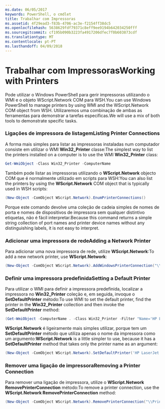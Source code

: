 ```yaml
---
ms.date: 06/05/2017
keywords: PowerShell, o cmdlet
title: Trabalhar com Impressoras
ms.assetid: 4f29ead3-f83b-4706-ac3e-f2154ff38dc5
ms.openlocfilehash: 5638629fdf79371c8eff9ee9194b642034250fff
ms.sourcegitcommit: cf195b090b3223fa4917206dfec7f0b603873cdf
ms.translationtype: MT
ms.contentlocale: pt-PT
ms.lasthandoff: 04/09/2018
---
```

# <a name="working-with-printers"></a><span data-ttu-id="bdcf1-103">Trabalhar com Impressoras</span><span class="sxs-lookup"><span data-stu-id="bdcf1-103">Working with Printers</span></span>

<span data-ttu-id="bdcf1-104">Pode utilizar o Windows PowerShell para gerir impressoras utilizando o WMI e o objeto WScript.Network COM para WSH.</span><span class="sxs-lookup"><span data-stu-id="bdcf1-104">You can use Windows PowerShell to manage printers by using WMI and the WScript.Network COM object from WSH.</span></span> <span data-ttu-id="bdcf1-105">Utilizaremos uma combinação de ambas as ferramentas para demonstrar a tarefas específicas.</span><span class="sxs-lookup"><span data-stu-id="bdcf1-105">We will use a mix of both tools to demonstrate specific tasks.</span></span>

### <a name="listing-printer-connections"></a><span data-ttu-id="bdcf1-106">Ligações de impressora de listagem</span><span class="sxs-lookup"><span data-stu-id="bdcf1-106">Listing Printer Connections</span></span>

<span data-ttu-id="bdcf1-107">A forma mais simples para listar as impressoras instaladas num computador consiste em utilizar o WMI **Win32_Printer** classe:</span><span class="sxs-lookup"><span data-stu-id="bdcf1-107">The simplest way to list the printers installed on a computer is to use the WMI **Win32_Printer** class:</span></span>

```powershell
Get-WmiObject -Class Win32_Printer -ComputerName
```

<span data-ttu-id="bdcf1-108">Também pode listar as impressoras utilizando o **WScript.Network** objecto COM que é normalmente utilizado em scripts para WSH:</span><span class="sxs-lookup"><span data-stu-id="bdcf1-108">You can also list the printers by using the **WScript.Network** COM object that is typically used in WSH scripts:</span></span>

```powershell
(New-Object -ComObject WScript.Network).EnumPrinterConnections()
```

<span data-ttu-id="bdcf1-109">Porque este comando devolve uma coleção de cadeia simples de nomes de porta e nomes de dispositivos de impressora sem qualquer distintivo etiquetas, não é fácil interpretar.</span><span class="sxs-lookup"><span data-stu-id="bdcf1-109">Because this command returns a simple string collection of port names and printer device names without any distinguishing labels, it is not easy to interpret.</span></span>

### <a name="adding-a-network-printer"></a><span data-ttu-id="bdcf1-110">Adicionar uma impressora de rede</span><span class="sxs-lookup"><span data-stu-id="bdcf1-110">Adding a Network Printer</span></span>

<span data-ttu-id="bdcf1-111">Para adicionar uma nova impressora de rede, utilize **WScript.Network**:</span><span class="sxs-lookup"><span data-stu-id="bdcf1-111">To add a new network printer, use **WScript.Network**:</span></span>

```powershell
(New-Object -ComObject WScript.Network).AddWindowsPrinterConnection("\\Printserver01\Xerox5")
```

### <a name="setting-a-default-printer"></a><span data-ttu-id="bdcf1-112">Definir uma impressora predefinida</span><span class="sxs-lookup"><span data-stu-id="bdcf1-112">Setting a Default Printer</span></span>

<span data-ttu-id="bdcf1-113">Para utilizar o WMI para definir a impressora predefinida, localizar a impressora no **Win32_Printer** coleção e, em seguida, invoque o **SetDefaultPrinter** método:</span><span class="sxs-lookup"><span data-stu-id="bdcf1-113">To use WMI to set the default printer, find the printer in the **Win32_Printer** collection and then invoke the **SetDefaultPrinter** method:</span></span>

```powershell
(Get-WmiObject -ComputerName . -Class Win32_Printer -Filter "Name='HP LaserJet 5Si'").SetDefaultPrinter()
```

<span data-ttu-id="bdcf1-114">**WScript.Network** é ligeiramente mais simples utilizar, porque tem um **SetDefaultPrinter** método que utiliza apenas o nome da impressora como um argumento:</span><span class="sxs-lookup"><span data-stu-id="bdcf1-114">**WScript.Network** is a little simpler to use, because it has a **SetDefaultPrinter** method that takes only the printer name as an argument:</span></span>

```powershell
(New-Object -ComObject WScript.Network).SetDefaultPrinter('HP LaserJet 5Si')
```

### <a name="removing-a-printer-connection"></a><span data-ttu-id="bdcf1-115">Remover uma ligação de impressora</span><span class="sxs-lookup"><span data-stu-id="bdcf1-115">Removing a Printer Connection</span></span>

<span data-ttu-id="bdcf1-116">Para remover uma ligação de impressora, utilize o **WScript.Network RemovePrinterConnection** método:</span><span class="sxs-lookup"><span data-stu-id="bdcf1-116">To remove a printer connection, use the **WScript.Network RemovePrinterConnection** method:</span></span>

```powershell
(New-Object -ComObject WScript.Network).RemovePrinterConnection("\\Printserver01\Xerox5")
```